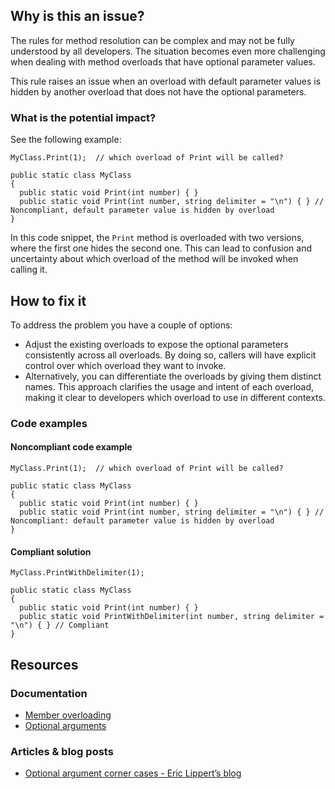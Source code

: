 ## Why is this an issue?
 
The rules for method resolution can be complex and may not be fully understood by all developers. The situation becomes even more challenging when dealing with method overloads that have optional parameter values.
 
This rule raises an issue when an overload with default parameter values is hidden by another overload that does not have the optional parameters.
 
### What is the potential impact?
 
See the following example:

    MyClass.Print(1);  // which overload of Print will be called?
    
    public static class MyClass
    {
      public static void Print(int number) { }
      public static void Print(int number, string delimiter = "\n") { } // Noncompliant, default parameter value is hidden by overload
    }

In this code snippet, the `Print` method is overloaded with two versions, where the first one hides the second one. This can lead to confusion and uncertainty about which overload of the method will be invoked when calling it.
 
## How to fix it
 
To address the problem you have a couple of options:
 
- Adjust the existing overloads to expose the optional parameters consistently across all overloads. By doing so, callers will have explicit
  control over which overload they want to invoke.
- Alternatively, you can differentiate the overloads by giving them distinct names. This approach clarifies the usage and intent of each
  overload, making it clear to developers which overload to use in different contexts.

### Code examples
 
#### Noncompliant code example

    MyClass.Print(1);  // which overload of Print will be called?
    
    public static class MyClass
    {
      public static void Print(int number) { }
      public static void Print(int number, string delimiter = "\n") { } // Noncompliant: default parameter value is hidden by overload
    }

#### Compliant solution

    MyClass.PrintWithDelimiter(1);
    
    public static class MyClass
    {
      public static void Print(int number) { }
      public static void PrintWithDelimiter(int number, string delimiter = "\n") { } // Compliant
    }

## Resources
 
### Documentation

- [Member overloading](https://learn.microsoft.com/en-us/dotnet/standard/design-guidelines/member-overloading)
- [Optional arguments](https://learn.microsoft.com/en-us/dotnet/csharp/programming-guide/classes-and-structs/named-and-optional-arguments#optional-arguments)

### Articles & blog posts

- [Optional argument corner cases - Eric Lippert’s blog](https://ericlippert.com/2011/05/09/optional-argument-corner-cases-part-one/)
